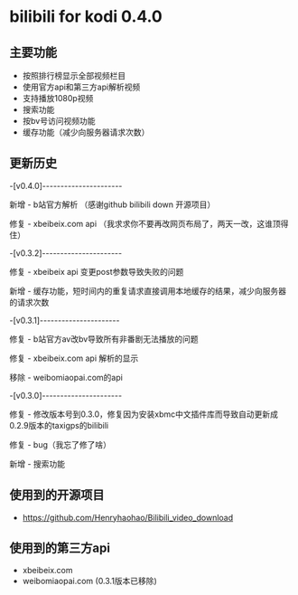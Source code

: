 # bilibili for kodi 0.4.0
## 主要功能
- 按照排行榜显示全部视频栏目
- 使用官方api和第三方api解析视频
- 支持播放1080p视频
- 搜索功能
- 按bv号访问视频功能
- 缓存功能（减少向服务器请求次数）
## 更新历史
-[v0.4.0]----------------------  

新增 - b站官方解析 （感谢github bilibili down 开源项目）  

修复 - xbeibeix.com api （我求求你不要再改网页布局了，两天一改，这谁顶得住）  

-[v0.3.2]----------------------  

修复 - xbeibeix api 变更post参数导致失败的问题  

新增 - 缓存功能，短时间内的重复请求直接调用本地缓存的结果，减少向服务器的请求次数  

-[v0.3.1]----------------------  

修复 - b站官方av改bv导致所有非番剧无法播放的问题  

修复 - xbeibeix.com api 解析的显示  

移除 - weibomiaopai.com的api  

-[v0.3.0]----------------------  

修复 - 修改版本号到0.3.0，修复因为安装xbmc中文插件库而导致自动更新成0.2.9版本的taxigps的bilibili  

修复 - bug（我忘了修了啥）  

新增 - 搜索功能  

## 使用到的开源项目
- https://github.com/Henryhaohao/Bilibili_video_download
## 使用到的第三方api
- xbeibeix.com
- weibomiaopai.com (0.3.1版本已移除)